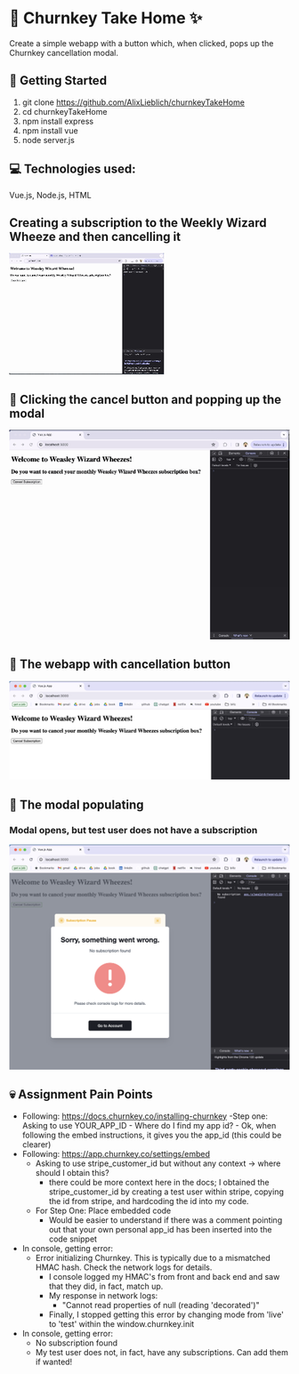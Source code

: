 # 🔑 Churnkey Take Home :sparkles:

Create a simple webapp with a button which, when clicked, pops up the Churnkey cancellation modal.

## 🌟 Getting Started
1. git clone https://github.com/AlixLieblich/churnkeyTakeHome
2. cd churnkeyTakeHome
3. npm install express
4. npm install vue
5. node server.js

## 💻 Technologies used:
Vue.js, Node.js, HTML

## Creating a subscription to the Weekly Wizard Wheeze and then cancelling it
![Wheeze Cancel](screenshots/wheezeCancel.gif)

## 📸 Clicking the cancel button and popping up the modal
![ModalPopul](screenshots/modal.gif)


## 📸 The webapp with cancellation button
![Webapp](screenshots/webapp.png)

## 📸 The modal populating
### Modal opens, but test user does not have a subscription
![Modal](screenshots/modal.png)

## 💀 Assignment Pain Points
- Following: https://docs.churnkey.co/installing-churnkey
    -Step one: Asking to use YOUR_APP_ID
      - Where do I find my app id?
      - Ok, when following the embed instructions, it gives you the app_id (this could be clearer)
- Following: https://app.churnkey.co/settings/embed
    - Asking to use stripe_customer_id but without any context -> where should I obtain this?
        - there could be more context here in the docs; I obtained the stripe_customer_id by creating a test user within stripe, copying the id from stripe, and hardcoding the id into my code.
    - For Step One: Place embedded code
        - Would be easier to understand if there was a comment pointing out that your own personal app_id has been inserted into the code snippet
- In console, getting error: 
    - Error initializing Churnkey. This is typically due to a mismatched HMAC hash. Check the network logs for details.
      - I console logged my HMAC's from front and back end and saw that they did, in fact, match up.
      - My response in network logs:
        - "Cannot read properties of null (reading 'decorated')"
      - Finally, I stopped getting this error by changing mode from 'live' to 'test' within the window.churnkey.init
- In console, getting error:
    - No subscription found
    - My test user does not, in fact, have any subscriptions. Can add them if wanted!


